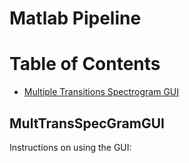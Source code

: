 # Matlab Pipeline	

# Table of Contents
- [Multiple Transitions Spectrogram GUI](#MultTransSpecGramGUI)

## MultTransSpecGramGUI
Instructions on using the GUI: 

<br>

